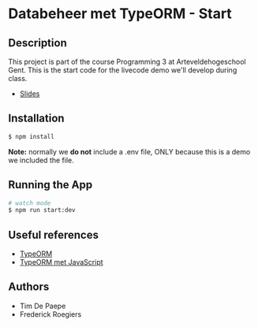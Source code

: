 # Databeheer met TypeORM - Start

## Description
This project is part of the course Programming 3 at Arteveldehogeschool Gent. This is the start code for the livecode demo we'll develop during class.

- [Slides](https://slides.com/timdpaep/databeheer-met-typeorm)

## Installation

```bash
$ npm install
```

**Note:** normally we **do not** include a .env file, ONLY because this is a demo we included the file.

## Running the App

```bash
# watch mode
$ npm run start:dev
```

## Useful references
- [TypeORM](https://typeorm.io/)
- [TypeORM met JavaScript](https://orkhan.gitbook.io/typeorm/docs/usage-with-javascript)

## Authors
- Tim De Paepe
- Frederick Roegiers